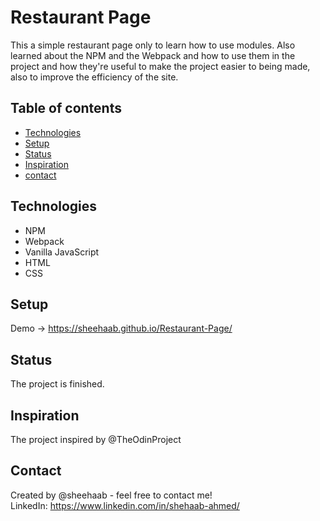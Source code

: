 # Restaurant Page

This a simple restaurant page only to learn how to use modules.
Also learned about the NPM and the Webpack and how to use them in the project and how they're useful to make the project easier to being made, also to improve the efficiency of the site. 

## Table of contents

* [Technologies](#technologies)
* [Setup](#setup)
* [Status](#status)
* [Inspiration](#inspiration)
* [contact](#contact)

## Technologies

* NPM
* Webpack
* Vanilla JavaScript
* HTML
* CSS

## Setup

Demo -> https://sheehaab.github.io/Restaurant-Page/

## Status

The project is finished.

## Inspiration

The project inspired by @TheOdinProject

## Contact

Created by @sheehaab - feel free to contact me! </br>
LinkedIn: https://www.linkedin.com/in/shehaab-ahmed/

